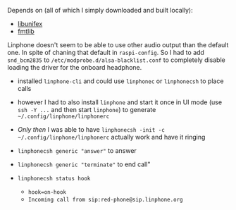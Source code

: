 Depends on (all of which I simply downloaded and built locally):
- [libunifex](https://github.com/facebookexperimental/libunifex)
- [fmtlib](https://github.com/fmtlib/fmt)


Linphone doesn't seem to be able to use other audio output than the default one.
In spite of chaning that default in `raspi-config`.
So I had to add `snd_bcm2835` to `/etc/modprobe.d/alsa-blacklist.conf` to completely disable loading the driver for the onboard headphone.

- installed `linphone-cli` and could use `linphonec` or `linphonecsh` to place calls
- however I had to also install `linphone` and start it once in UI mode (use `ssh -Y ...` and then start `linphone`) to generate `~/.config/linphone/linphonerc`
- *Only then* I was able to have `linphonecsh -init -c ~/.config/linphone/linphonerc` actually work and have it ringing

- `linphonecsh generic "answer"` to answer
- `linphonecsh generic "terminate"` to end call"
- `linphonecsh status hook`
  - `hook=on-hook`
  - `Incoming call from sip:red-phone@sip.linphone.org`
